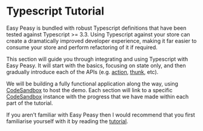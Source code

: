 # Typescript Tutorial

Easy Peasy is bundled with robust Typescript definitions that have been tested against Typescript >= 3.3. Using Typescript against your store can create a dramatically improved developer experience, making it far easier to consume your store and perform refactoring of it if required.

This section will guide you through integrating and using Typescript with Easy Peasy. It will start with the basics, focusing on state only, and then gradually introduce each of the APIs (e.g. [action](/docs/api/action), [thunk](/docs/api/thunk), etc). 

We will be building a fully functional application along the way, using [CodeSandbox](https://codesandbox.io) to host the demo. Each section will link to a specific [CodeSandbox](https://codesandbox.io) instance with the progress that we have made within each part of the tutorial.

If you aren't familiar with Easy Peasy then I would recommend that you first familiarise yourself with it by reading the [tutorial](/docs/tutorial).

